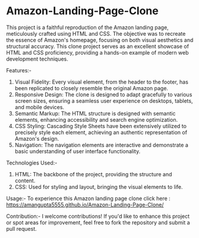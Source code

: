 # Amazon-Landing-Page-Clone
This project is a faithful reproduction of the Amazon landing page, meticulously crafted using HTML and CSS. The objective was to recreate the essence of Amazon's homepage, focusing on both visual aesthetics and structural accuracy. This clone project serves as an excellent showcase of HTML and CSS proficiency, providing a hands-on example of modern web development techniques.

Features:-
1) Visual Fidelity: Every visual element, from the header to the footer, has been replicated to closely resemble the original Amazon page.
2) Responsive Design: The clone is designed to adapt gracefully to various screen sizes, ensuring a seamless user experience on desktops, tablets, and mobile devices.
3) Semantic Markup: The HTML structure is designed with semantic elements, enhancing accessibility and search engine optimization.
4) CSS Styling: Cascading Style Sheets have been extensively utilized to precisely style each element, achieving an authentic representation of Amazon's design.
5) Navigation: The navigation elements are interactive and demonstrate a basic understanding of user interface functionality.

Technologies Used:-
1) HTML: The backbone of the project, providing the structure and content.
2) CSS: Used for styling and layout, bringing the visual elements to life.

Usage:-
To experience this Amazon landing page clone click here : https://amangupta5555.github.io/Amazon-Landing-Page-Clone/

Contribution:-
I welcome contributions! If you'd like to enhance this project or spot areas for improvement, feel free to fork the repository and submit a pull request.

